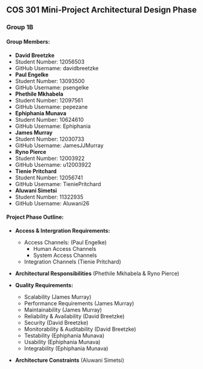 ## COS 301 Mini-Project Architectural Design Phase
### Group 1B

#### Group Members:
 - **David Breetzke**
  - Student Number: 12056503
  - GitHub Username: davidbreetzke
 - **Paul Engelke**
  - Student Number: 13093500
  - GitHub Username: psengelke
 - **Phethile Mkhabela**
  - Student Number: 12097561
  - GitHub Username: pepezane
 - **Ephiphania Munava**
  - Student Number: 10624610
  - GitHub Username: Ephiphania
 - **James Murray**
  - Student Number: 12030733
  - GitHub Username: JamesJJMurray
 - **Ryno Pierce**
  - Student Number: 12003922
  - GitHub Username: u12003922
 - **Tienie Pritchard**
  - Student Number: 12056741
  - GitHub Username: TieniePritchard
 - **Aluwani Simetsi**
  - Student Number: 11322935
  - GitHub Username: Aluwani26

#### Project Phase Outline:
 - **Access & Intergration Requirements:**
   - Access Channels: (Paul Engelke)
     - Human Access Channels
     - System Access Channels
   - Integration Channels (Tienie Pritchard)
   
 - **Architectural Responsibilities** (Phethile Mkhabela & Ryno Pierce)
 
 - **Quality Requirements:**
   - Scalability (James Murray)
   - Performance Requirements (James Murray)
   - Maintainability (James Murray)
   - Reliability & Availability (David Breetzke)
   - Security (David Breetzke)
   - Monitorability & Auditability (David Breetzke)
   - Testability (Ephiphania Munava)
   - Usability (Ephiphania Munava)
   - Integrability (Ephiphania Munava)
   
 - **Architecture Constraints** (Aluwani Simetsi)